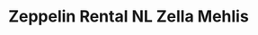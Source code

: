 ---
title: "Zeppelin Rental NL Zella Mehlis"
url: /zella-mehlis/zeppelin-rental-nl-zella-mehlis/
shop: Werkzeuge
---